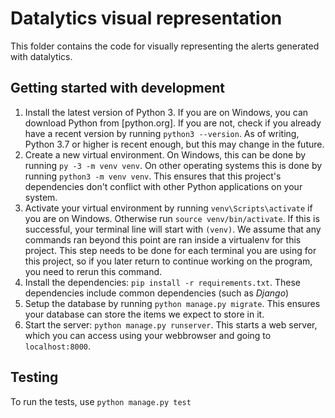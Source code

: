 # Datalytics visual representation

This folder contains the code for visually representing the alerts generated with datalytics.

## Getting started with development

1. Install the latest version of Python 3. If you are on Windows, you can download Python from [python.org].
If you are not, check if you already have a recent version by running `python3 --version`. As of writing,
Python 3.7 or higher is recent enough, but this may change in the future.
1. Create a new virtual environment. On Windows, this can be done by running `py -3 -m venv venv`. On other operating systems this is done by running `python3 -m venv venv`. This ensures that this project's dependencies don't conflict with other Python applications on your system.
1. Activate your virtual environment by running `venv\Scripts\activate` if you are on Windows. Otherwise run `source venv/bin/activate`. If this is successful, your terminal line will start with `(venv)`. We assume that any commands ran beyond this point are ran inside a virtualenv for this project. This step needs to be done for each terminal you are using for this project, so if you later return to continue working on the program, you need to rerun this command.
1. Install the dependencies: `pip install -r requirements.txt`. These dependencies include common dependencies (such as _Django_) 
1. Setup the database by running `python manage.py migrate`. This ensures your database can store the items we expect to store in it.
1. Start the server: `python manage.py runserver`. This starts a web server, which you can access using your webbrowser and going to `localhost:8000`.

## Testing

To run the tests, use `python manage.py test`